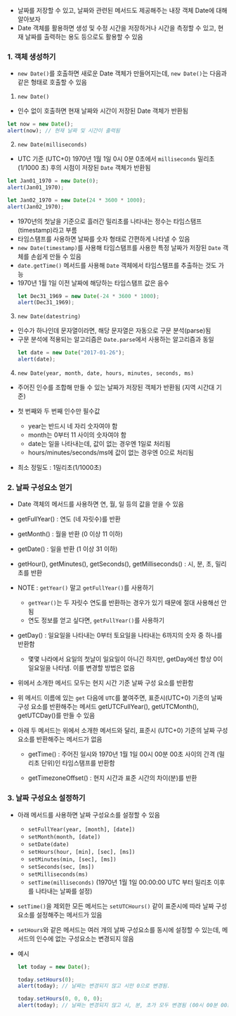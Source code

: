 - 날짜를 저장할 수 있고, 날짜와 관련된 메서드도 제공해주는 내장 객체 Date에 대해 알아보자
- Date 객체를 활용하면 생성 및 수정 시간을 저장하거나 시간을 측정할 수 있고, 현재 날짜를 출력하는 용도 등으로도 활용할 수 있음

### 1. 객체 생성하기

- `new Date()`를 호출하면 새로운 Date 객체가 만들어지는데, `new Date()`는 다음과 같은 형태로 호출할 수 있음

1. `new Date()`

- 인수 없이 호출하면 현재 날짜와 시간이 저장된 Date 객체가 반환됨

```javascript
let now = new Date();
alert(now); // 현재 날짜 및 시간이 출력됨
```

2. `new Date(milliseconds)`

- UTC 기준 (UTC+0) 1970년 1월 1일 0시 0분 0초에서 `milliseconds` 밀리초(1/1000 초) 후의 시점이 저장된 `Date` 객체가 반환됨

```javascript
let Jan01_1970 = new Date(0);
alert(Jan01_1970);

let Jan02_1970 = new Date(24 * 3600 * 1000);
alert(Jan02_1970);
```

- 1970년의 첫날을 기준으로 흘러간 밀리초를 나타내는 정수는 타임스탬프(timestamp)라고 부름
- 타임스탬프를 사용하면 날짜를 숫자 형태로 간편하게 나타낼 수 있음
- `new Date(timestamp)`를 사용해 타임스탬프를 사용한 특정 날짜가 저장된 `Date` 객체를 손쉽게 만들 수 있음
- `date.getTime()` 메서드를 사용해 `Date` 객체에서 타임스탬프를 추출하는 것도 가능
- 1970년 1월 1일 이전 날짜에 해당하는 타임스탬프 값은 음수
  ```javascript
  let Dec31_1969 = new Date(-24 * 3600 * 1000);
  alert(Dec31_1969);
  ```

3. `new Date(datestring)`

- 인수가 하나인데 문자열이라면, 해당 문자열은 자동으로 구문 분석(parse)됨
- 구문 분석에 적용되는 알고리즘은 `Date.parse`에서 사용하는 알고리즘과 동일
  ```javascript
  let date = new Date("2017-01-26");
  alert(date);
  ```

4. `new Date(year, month, date, hours, minutes, seconds, ms)`

- 주어진 인수를 조합해 만들 수 있는 날짜가 저장된 객체가 반환됨 (지역 시간대 기준)
- 첫 번째와 두 번째 인수만 필수값

  - year는 반드시 네 자리 숫자여야 함
  - month는 0부터 11 사이의 숫자여야 함
  - date는 일을 나타내는데, 값이 없는 경우엔 1일로 처리됨
  - hours/minutes/seconds/ms에 값이 없는 경우엔 0으로 처리됨

- 최소 정밀도 : 1밀리초(1/1000초)

### 2. 날짜 구성요소 얻기

- Date 객체의 메서드를 사용하면 연, 월, 일 등의 값을 얻을 수 있음

- getFullYear() : 연도 (네 자릿수)를 반환
- getMonth() : 월을 반환 (0 이상 11 이하)
- getDate() : 일을 반환 (1 이상 31 이하)
- getHour(), getMinutes(), getSeconds(), getMilliseconds() : 시, 분, 초, 밀리초를 반환

- NOTE : `getYear()` 말고 `getFullYear()`를 사용하기

  - `getYear()`는 두 자릿수 연도를 반환하는 경우가 있기 때문에 절대 사용해선 안 됨
  - 연도 정보를 얻고 싶다면, `getFullYear()`를 사용하기

- getDay() : 일요일을 나타내는 0부터 토요일을 나타내는 6까지의 숫자 중 하나를 반환함

  - 몇몇 나라에서 요일의 첫날이 일요일이 아니긴 하지만, getDay에선 항상 0이 일요일을 나타냄. 이를 변경할 방법은 없음

- 위에서 소개한 메서드 모두는 현지 시간 기준 날짜 구성 요소를 반환함
- 위 메서드 이름에 있는 `get` 다음에 `UTC`를 붙여주면, 표준시(UTC+0) 기준의 날짜 구성 요소를 반환해주는 메서드 getUTCFullYear(), getUTCMonth(), getUTCDay()를 만들 수 있음

- 아래 두 메서드는 위에서 소개한 메서드와 달리, 표준시 (UTC+0) 기준의 날짜 구성 요소를 반환해주는 메서드가 없음

  - getTime() : 주어진 일시와 1970년 1월 1일 00시 00분 00초 사이의 간격 (밀리초 단위)인 타임스탬프를 반환함

  - getTimezoneOffset() : 현지 시간과 표준 시간의 차이(분)를 반환

### 3. 날짜 구성요소 설정하기

- 아래 메서드를 사용하면 날짜 구성요소를 설정할 수 있음

  - `setFullYear(year, [month], [date])`
  - `setMonth(month, [date])`
  - `setDate(date)`
  - `setHours(hour, [min], [sec], [ms])`
  - `setMinutes(min, [sec], [ms])`
  - `setSeconds(sec, [ms])`
  - `setMilliseconds(ms)`
  - `setTime(milliseconds)` (1970년 1월 1일 00:00:00 UTC 부터 밀리초 이후를 나타내는 날짜를 설정)

- `setTime()`을 제외한 모든 메서드는 `setUTCHours()` 같이 표준시에 따라 날짜 구성 요소를 설정해주는 메서드가 있음
- `setHours`와 같은 메서드는 여러 개의 날짜 구성요소를 동시에 설정할 수 있는데, 메서드의 인수에 없는 구성요소는 변경되지 않음

- 예시

  ```javascript
  let today = new Date();

  today.setHours(0);
  alert(today); // 날짜는 변경되지 않고 시만 0으로 변경됨.

  today.setHours(0, 0, 0, 0);
  alert(today); // 날짜는 변경되지 않고 시, 분, 초가 모두 변경됨 (00시 00분 00초)
  ```
